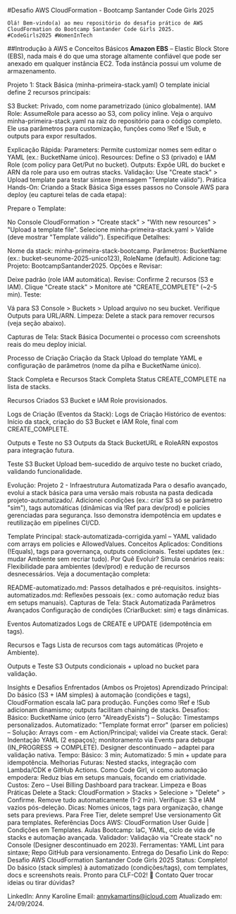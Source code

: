 #Desafio AWS CloudFormation - Bootcamp Santander Code Girls 2025

```
Olá! Bem-vindo(a) ao meu repositório do desafio prático de AWS CloudFormation do Bootcamp Santander Code Girls 2025.
#CodeGirls2025 #WomenInTech
```


##Introdução à AWS e Conceitos Básicos
**Amazon EBS** – Elastic Block Store (EBS), nada mais é do que uma storage altamente confiável que pode ser anexado em qualquer instância EC2. Toda instância possui um volume de armazenamento.


Projeto 1: Stack Básica (minha-primeira-stack.yaml)
O template inicial define 2 recursos principais:

S3 Bucket: Privado, com nome parametrizado (único globalmente).
IAM Role: AssumeRole para acesso ao S3, com policy inline.
Veja o arquivo minha-primeira-stack.yaml na raiz do repositório para o código completo. Ele usa parâmetros para customização, funções como !Ref e !Sub, e outputs para expor resultados.

Explicação Rápida:
Parameters: Permite customizar nomes sem editar o YAML (ex.: BucketName único).
Resources: Define o S3 (privado) e IAM Role (com policy para Get/Put no bucket).
Outputs: Expõe URL do bucket e ARN da role para uso em outras stacks.
Validação: Use "Create stack" > Upload template para testar sintaxe (mensagem "Template válido").
Prática Hands-On: Criando a Stack Básica
Siga esses passos no Console AWS para deploy (eu capturei telas de cada etapa):

Prepare o Template:

No Console CloudFormation > "Create stack" > "With new resources" > "Upload a template file".
Selecione minha-primeira-stack.yaml > Valide (deve mostrar "Template válido").
Especifique Detalhes:

Nome da stack: minha-primeira-stack-bootcamp.
Parâmetros: BucketName (ex.: bucket-seunome-2025-unico123), RoleName (default).
Adicione tag: Projeto: BootcampSantander2025.
Opções e Revisar:

Deixe padrão (role IAM automática).
Revise: Confirme 2 recursos (S3 e IAM).
Clique "Create stack" > Monitore até "CREATE_COMPLETE" (~2-5 min).
Teste:

Vá para S3 Console > Buckets > Upload arquivo no seu bucket.
Verifique Outputs para URL/ARN.
Limpeza: Delete a stack para remover recursos (veja seção abaixo).

Capturas de Tela: Stack Básica
Documentei o processo com screenshots reais do meu deploy inicial.

Processo de Criação
Criação da Stack Upload do template YAML e configuração de parâmetros (nome da pilha e BucketName único).

Stack Completa e Recursos
Stack Completa Status CREATE_COMPLETE na lista de stacks.

Recursos Criados S3 Bucket e IAM Role provisionados.

Logs de Criação (Eventos da Stack): Logs de Criação Histórico de eventos: Início da stack, criação do S3 Bucket e IAM Role, final com CREATE_COMPLETE.

Outputs e Teste no S3
Outputs da Stack BucketURL e RoleARN expostos para integração futura.

Teste S3 Bucket Upload bem-sucedido de arquivo teste no bucket criado, validando funcionalidade.

Evolução: Projeto 2 - Infraestrutura Automatizada
Para o desafio avançado, evolui a stack básica para uma versão mais robusta na pasta dedicada projeto-automatizado/. Adicionei condições (ex.: criar S3 só se parâmetro "sim"), tags automáticas (dinâmicas via !Ref para dev/prod) e policies gerenciadas para segurança. Isso demonstra idempotência em updates e reutilização em pipelines CI/CD.

Template Principal: stack-automatizada-corrigida.yaml – YAML validado com arrays em policies e AllowedValues.
Conceitos Aplicados: Conditions (!Equals), tags para governança, outputs condicionais. Testei updates (ex.: mudar Ambiente sem recriar tudo).
Por Quê Evoluir? Simula cenários reais: Flexibilidade para ambientes (dev/prod) e redução de recursos desnecessários.
Veja a documentação completa:

README-automatizado.md: Passos detalhados e pré-requisitos.
insights-automatizados.md: Reflexões pessoais (ex.: como automação reduz bias em setups manuais).
Capturas de Tela: Stack Automatizada
Parâmetros Avançados Configuração de condições (CriarBucket: sim) e tags dinâmicas.

Eventos Automatizados Logs de CREATE e UPDATE (idempotência em tags).

Recursos e Tags Lista de recursos com tags automáticas (Projeto e Ambiente).

Outputs e Teste S3 Outputs condicionais + upload no bucket para validação.

Insights e Desafios Enfrentados (Ambos os Projetos)
Aprendizado Principal: Do básico (S3 + IAM simples) à automação (condições e tags), CloudFormation escala IaC para produção. Funções como !Ref e !Sub adicionam dinamismo; outputs facilitam chaining de stacks.
Desafios:
Básico: BucketName único (erro "AlreadyExists") – Solução: Timestamps personalizados.
Automatizado: "Template format error" (parser em policies) – Solução: Arrays com - em Action/Principal; validei via Create stack.
Geral: Indentação YAML (2 espaços); monitoramento via Events para debugar (IN_PROGRESS → COMPLETE). Designer descontinuado – adaptei para validação nativa.
Tempo: Básico: 3 min; Automatizado: 5 min + update para idempotência.
Melhorias Futuras: Nested stacks, integração com Lambda/CDK e GitHub Actions. Como Code Girl, vi como automação empodera: Reduz bias em setups manuais, focando em criatividade.
Custos: Zero – Usei Billing Dashboard para trackear.
Limpeza e Boas Práticas
Delete a Stack: CloudFormation > Stacks > Selecione > "Delete" > Confirme. Remove tudo automaticamente (1-2 min).
Verifique: S3 e IAM vazios pós-deleção.
Dicas: Nomes únicos, tags para organização, change sets para previews. Para Free Tier, delete sempre! Use versionamento Git para templates.
Referências
Docs AWS: CloudFormation User Guide | Condições em Templates.
Aulas Bootcamp: IaC, YAML, ciclo de vida de stacks e automação avançada.
Validador: Validação via "Create stack" no Console (Designer descontinuado em 2023).
Ferramentas: YAML Lint para sintaxe; Repo GitHub para versionamento.
Entrega do Desafio
Link do Repo: Desafio AWS CloudFormation Santander Code Girls 2025
Status: Completo! Do básico (stack simples) à automatizado (condições/tags), com templates, docs e screenshots reais. Pronto para CLF-C02!
📌 Contato
Quer trocar ideias ou tirar dúvidas?

LinkedIn: Anny Karoline
Email: annykamartins@icloud.com
Atualizado em: 24/09/2024.
